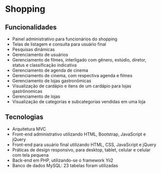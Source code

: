 <h1>Shopping</h1>

<h2>Funcionalidades</h2>
<ul>
<li>Painel administrativo para funcionários do shopping</li>
<li>Telas de listagem e consulta para usuário final</li>
<li>Pesquisas dinâmicas</li>
<li>Gerenciamento de usuários</li>
<li>Gerenciamento de filmes, interligado com gênero, estúdio, diretor, status e classificação indicativa</li>
<li>Gerenciamento de agenda de cinema</li>
<li>Gerenciamento de cinema, com respectiva agenda e filmes</li>
<li>Gerenciamento de lojas gastronômicas</li>
<li>Visualização de cardápio e itens de um cardápio para lojas gastrônomicas</li>
<li>Gerenciamento de lojas</li>
<li>Visualização de categorias e subcategorias vendidas em uma loja</li>
</ul>

<h2>Tecnologias</h2>
<ul>
<li>Arquitetura MVC</li>
<li>Front-end administrativo utilizando HTML, Bootstrap, JavaScript e jQuery</li>
<li>Front-end para usuário final utilizando HTML, CSS, JavaScript e jQuery</li>
<li>Práticas de design responsivo, para desktop, tablet, celular e celular com tela pequena</li>
<li>Back-end em PHP, utilizando-se o framework Yii2</li>
<li>Banco de dados MySQL: 23 tabelas foram utilizadas</li>
</ul>
